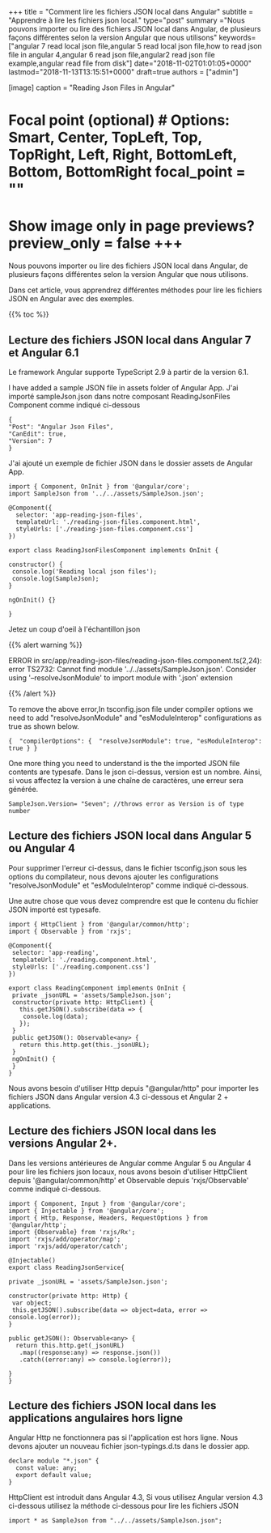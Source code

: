 +++ title = "Comment lire les fichiers JSON local dans Angular" subtitle = "Apprendre à lire les fichiers json local." type="post" summary ="Nous pouvons importer ou lire des fichiers JSON local dans Angular, de plusieurs façons différentes selon la version Angular que nous utilisons" keywords=["angular 7 read local json file,angular 5 read local json file,how to read json file in angular 4,angular 6 read json file,angular2 read json file example,angular read file from disk"] date="2018-11-02T01:01:05+0000" lastmod="2018-11-13T13:15:51+0000" draft=true authors = ["admin"]

[image] caption = "Reading Json Files in Angular"

  # Focal point (optional) # Options: Smart, Center, TopLeft, Top, TopRight, Left, Right, BottomLeft, Bottom, BottomRight focal_point = ""

  # Show image only in page previews? preview_only = false +++

Nous pouvons importer ou lire des fichiers JSON local dans Angular, de plusieurs façons différentes selon la version Angular que nous utilisons.

Dans cet article, vous apprendrez différentes méthodes pour lire les fichiers JSON en Angular avec des exemples.

{{% toc %}}

## Lecture des fichiers JSON local dans Angular 7 et Angular 6.1

Le framework Angular supporte TypeScript 2.9 à partir de la version 6.1.

I have added a sample JSON file in assets folder of Angular App. J'ai importé sampleJson.json dans notre composant ReadingJsonFiles Component comme indiqué ci-dessous

```
{
"Post": "Angular Json Files",
"CanEdit": true,
"Version": 7
}
```
J'ai ajouté un exemple de fichier JSON dans le dossier assets de Angular App.

```
import { Component, OnInit } from '@angular/core';
import SampleJson from '../../assets/SampleJson.json';

@Component({
  selector: 'app-reading-json-files',
  templateUrl: './reading-json-files.component.html',
  styleUrls: ['./reading-json-files.component.css']
})

export class ReadingJsonFilesComponent implements OnInit {

constructor() {
 console.log('Reading local json files');
 console.log(SampleJson);
}

ngOnInit() {}

}
```

Jetez un coup d'oeil à l'échantillon json

{{% alert warning %}}

ERROR in src/app/reading-json-files/reading-json-files.component.ts(2,24): error TS2732: Cannot find module '../../assets/SampleJson.json'. Consider using '–resolveJsonModule' to import module with '.json' extension

{{% /alert %}}

To remove the above error,In tsconfig.json file under compiler options we need to add "resolveJsonModule" and "esModuleInterop" configurations as true as shown below.

```
{  "compilerOptions": {  "resolveJsonModule": true, "esModuleInterop": true } }
```

One more thing you need to understand is the the imported JSON file contents are typesafe. Dans le json ci-dessus, version est un nombre. Ainsi, si vous affectez la version à une chaîne de caractères, une erreur sera générée.


```
SampleJson.Version= "Seven"; //throws error as Version is of type number
```

## Lecture des fichiers JSON local dans Angular 5 ou Angular 4

Pour supprimer l'erreur ci-dessus, dans le fichier tsconfig.json sous les options du compilateur, nous devons ajouter les configurations "resolveJsonModule" et "esModuleInterop" comme indiqué ci-dessous.

Une autre chose que vous devez comprendre est que le contenu du fichier JSON importé est typesafe.

```
import { HttpClient } from '@angular/common/http';
import { Observable } from 'rxjs';

@Component({
 selector: 'app-reading',
 templateUrl: './reading.component.html',
 styleUrls: ['./reading.component.css']
})

export class ReadingComponent implements OnInit {
 private _jsonURL = 'assets/SampleJson.json';
 constructor(private http: HttpClient) {
   this.getJSON().subscribe(data => {
    console.log(data);
   });
 }
 public getJSON(): Observable<any> {
   return this.http.get(this._jsonURL);
 }
 ngOnInit() {
 }
}
```

Nous avons besoin d'utiliser Http depuis "@angular/http" pour importer les fichiers JSON dans Angular version 4.3 ci-dessous et Angular 2 + applications.

## Lecture des fichiers JSON local dans les versions Angular 2+.

Dans les versions antérieures de Angular comme Angular 5 ou Angular 4 pour lire les fichiers json locaux, nous avons besoin d'utiliser HttpClient depuis '@angular/common/http' et Observable depuis 'rxjs/Observable' comme indiqué ci-dessous.


```
import { Component, Input } from '@angular/core';
import { Injectable } from '@angular/core';
import { Http, Response, Headers, RequestOptions } from '@angular/http';
import {Observable} from 'rxjs/Rx';
import 'rxjs/add/operator/map';
import 'rxjs/add/operator/catch';

@Injectable()
export class ReadingJsonService{

private _jsonURL = 'assets/SampleJson.json';

constructor(private http: Http) {
 var object;
 this.getJSON().subscribe(data => object=data, error => console.log(error));
}

public getJSON(): Observable<any> {
  return this.http.get(_jsonURL)
   .map((response:any) => response.json())
   .catch((error:any) => console.log(error));

}
}
```


## Lecture des fichiers JSON local dans les applications angulaires hors ligne

Angular Http ne fonctionnera pas si l'application est hors ligne. Nous devons ajouter un nouveau fichier json-typings.d.ts dans le dossier app.

``` 
declare module "*.json" {
  const value: any;
  export default value;
}
```
HttpClient est introduit dans Angular 4.3, Si vous utilisez Angular version 4.3 ci-dessous utilisez la méthode ci-dessous pour lire les fichiers JSON

`import * as SampleJson from "../../assets/SampleJson.json";`